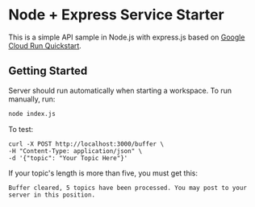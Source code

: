 # Node + Express Service Starter

This is a simple API sample in Node.js with express.js based on [Google Cloud Run Quickstart](https://cloud.google.com/run/docs/quickstarts/build-and-deploy/deploy-nodejs-service).

## Getting Started

Server should run automatically when starting a workspace. To run manually, run:
```sh
node index.js
```

To test:
```
curl -X POST http://localhost:3000/buffer \
-H "Content-Type: application/json" \
-d '{"topic": "Your Topic Here"}'
```

If your topic's length is more than five, you must get this: 
```
Buffer cleared, 5 topics have been processed. You may post to your server in this position.
```
